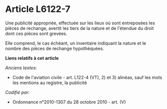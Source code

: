 # Article L6122-7

Une publicité appropriée, effectuée sur les lieux où sont entreposées les pièces de rechange, avertit les tiers de la nature
et de l'étendue du droit dont ces pièces sont grevées.

Elle comprend, le cas échéant, un inventaire indiquant la nature et le nombre des pièces de rechange hypothéquées.

**Liens relatifs à cet article**

_Anciens textes_:

  - Code de l'aviation civile - art. L122-4 (VT), 2) et 3) alinéas, sauf les mots les mentions au registre, la publicité

_Codifié par_:

  - Ordonnance n°2010-1307 du 28 octobre 2010 - art. (V)
